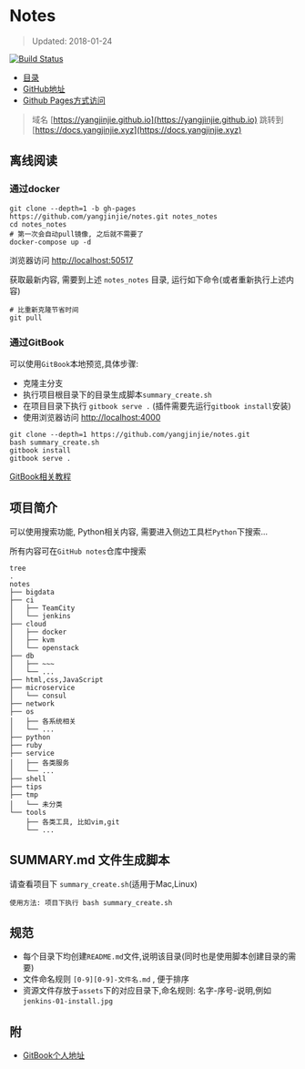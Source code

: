 # Notes

> Updated: 2018-01-24

[![Build Status](https://travis-ci.org/yangjinjie/notes.svg?branch=master)](https://travis-ci.org/yangjinjie/notes)

- [目录](https://yangjinjie.github.io/notes/SUMMARY.html)
- [GitHub地址](https://github.com/yangjinjie/notes)
- [Github Pages方式访问](https://yangjinjie.github.io/notes/)

> 域名 [https://yangjinjie.github.io](https://yangjinjie.github.io) 跳转到 [https://docs.yangjinjie.xyz](https://docs.yangjinjie.xyz)

## 离线阅读

### 通过docker

```shell
git clone --depth=1 -b gh-pages https://github.com/yangjinjie/notes.git notes_notes
cd notes_notes
# 第一次会自动pull镜像, 之后就不需要了
docker-compose up -d
```

浏览器访问 [http://localhost:50517](http://localhost:50517)

获取最新内容, 需要到上述 `notes_notes` 目录, 运行如下命令(或者重新执行上述内容)

```shell
# 比重新克隆节省时间
git pull
```

### 通过GitBook

可以使用`GitBook`本地预览,具体步骤:

* 克隆主分支
* 执行项目根目录下的目录生成脚本`summary_create.sh`
* 在项目目录下执行 `gitbook serve .` (插件需要先运行`gitbook install`安装)
* 使用浏览器访问 [http://localhost:4000](http://localhost:4000)

```shell
git clone --depth=1 https://github.com/yangjinjie/notes.git
bash summary_create.sh
gitbook install
gitbook serve .
```

[GitBook相关教程](tools/git/GitBook.md)

## 项目简介

可以使用搜索功能, Python相关内容, 需要进入侧边工具栏`Python`下搜索...

所有内容可在`GitHub notes`仓库中搜索

```shell
tree
.
notes
├── bigdata
├── ci
│   ├── TeamCity
│   └── jenkins
├── cloud
│   ├── docker
│   ├── kvm
│   └── openstack
├── db
│   ├── ~~~
│   └── ...
├── html,css,JavaScript
├── microservice
│   └── consul
├── network
├── os
│   ├── 各系统相关
│   └── ...
├── python
├── ruby
├── service
│   ├── 各类服务
│   └── ...
├── shell
├── tips
├── tmp
│   └── 未分类
└── tools
    ├── 各类工具, 比如vim,git
    └── ...
```

## SUMMARY.md 文件生成脚本

请查看项目下 `summary_create.sh`(适用于Mac,Linux)

    使用方法: 项目下执行 bash summary_create.sh

## 规范

* 每个目录下均创建`README.md`文件,说明该目录(同时也是使用脚本创建目录的需要)
* 文件命名规则 `[0-9][0-9]-文件名.md` , 便于排序
* 资源文件存放于`assets`下的对应目录下,命名规则: 名字-序号-说明,例如`jenkins-01-install.jpg`

## 附

- [GitBook个人地址](https://www.gitbook.com/@yjj)
